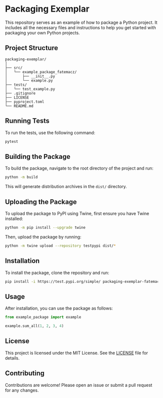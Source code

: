 # Packaging Exemplar

This repository serves as an example of how to package a Python project. It includes all the necessary files and instructions to help you get started with packaging your own Python projects.

## Project Structure

```
packaging-exemplar/
│
├── src/
│   └── example_package_fatemacz/
│       ├── __init__.py
│       └── example.py
├── tests/
│   └── test_example.py
├── .gitignore
├── LICENSE
├── pyproject.toml
└── README.md
```

## Running Tests

To run the tests, use the following command:

```bash
pytest
```

## Building the Package

To build the package, navigate to the root directory of the project and run:

```bash
python -m build
```

This will generate distribution archives in the `dist/` directory.

## Uploading the Package

To upload the package to PyPI using Twine, first ensure you have Twine installed:

```bash
python -m pip install --upgrade twine
```

Then, upload the package by running:

```bash
python -m twine upload --repository testpypi dist/*
```

## Installation

To install the package, clone the repository and run:

```bash
pip install -i https://test.pypi.org/simple/ packaging-exemplar-fatemacz
```

## Usage

After installation, you can use the package as follows:

```python
from example_package import example

example.sum_all(1, 2, 3, 4)
```

## License

This project is licensed under the MIT License. See the [LICENSE](LICENSE) file for details.

## Contributing

Contributions are welcome! Please open an issue or submit a pull request for any changes.
